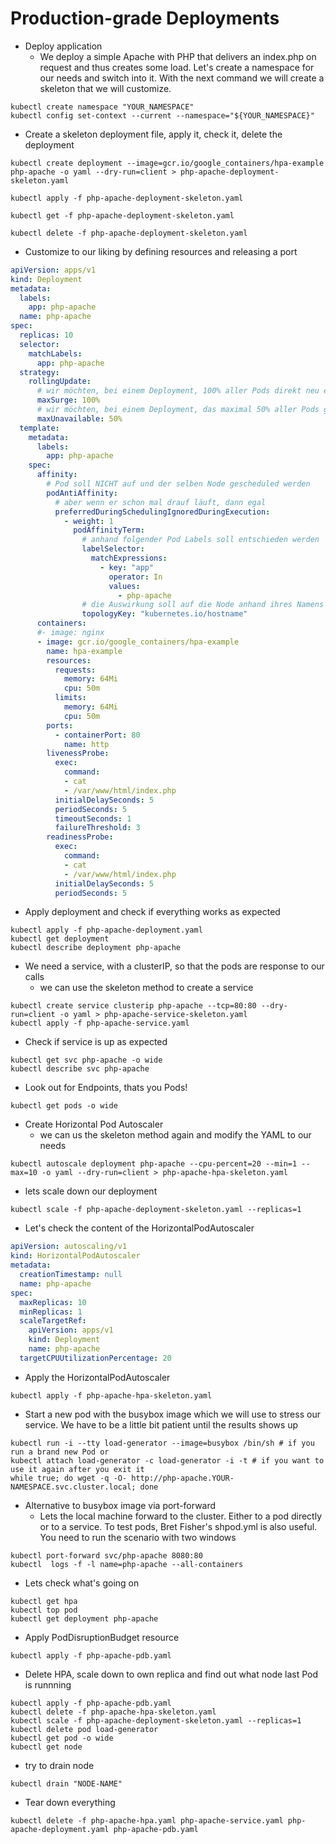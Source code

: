 # Production-grade Deployments

* Deploy application
  * We deploy a simple Apache with PHP that delivers an index.php on request and thus creates some load. Let's create a namespace for our needs and switch into it. With the next command we will create a skeleton that we will customize.

```shell
kubectl create namespace "YOUR_NAMESPACE"
kubectl config set-context --current --namespace="${YOUR_NAMESPACE}"
```

* Create a skeleton deployment file, apply it, check it, delete the deployment

```shell
kubectl create deployment --image=gcr.io/google_containers/hpa-example php-apache -o yaml --dry-run=client > php-apache-deployment-skeleton.yaml

kubectl apply -f php-apache-deployment-skeleton.yaml

kubectl get -f php-apache-deployment-skeleton.yaml

kubectl delete -f php-apache-deployment-skeleton.yaml
```

* Customize to our liking by defining resources and releasing a port

```yaml
apiVersion: apps/v1
kind: Deployment
metadata:
  labels:
    app: php-apache
  name: php-apache
spec:
  replicas: 10
  selector:
    matchLabels:
      app: php-apache
  strategy:
    rollingUpdate:
      # wir möchten, bei einem Deployment, 100% aller Pods direkt neu erstellen
      maxSurge: 100%
      # wir möchten, bei einem Deployment, das maximal 50% aller Pods gleichzeitig down gehen
      maxUnavailable: 50%
  template:
    metadata:
      labels:
        app: php-apache
    spec:
      affinity:
        # Pod soll NICHT auf und der selben Node gescheduled werden
        podAntiAffinity:
          # aber wenn er schon mal drauf läuft, dann egal
          preferredDuringSchedulingIgnoredDuringExecution:
            - weight: 1
              podAffinityTerm:
                # anhand folgender Pod Labels soll entschieden werden
                labelSelector:
                  matchExpressions:
                    - key: "app"
                      operator: In
                      values:
                        - php-apache
                # die Auswirkung soll auf die Node anhand ihres Namens erfolgen
                topologyKey: "kubernetes.io/hostname"
      containers:
      #- image: nginx
      - image: gcr.io/google_containers/hpa-example
        name: hpa-example
        resources:
          requests:
            memory: 64Mi
            cpu: 50m
          limits:
            memory: 64Mi
            cpu: 50m
        ports:
          - containerPort: 80
            name: http
        livenessProbe:
          exec:
            command:
            - cat
            - /var/www/html/index.php
          initialDelaySeconds: 5
          periodSeconds: 5
          timeoutSeconds: 1
          failureThreshold: 3
        readinessProbe:
          exec:
            command:
            - cat
            - /var/www/html/index.php
          initialDelaySeconds: 5
          periodSeconds: 5
```

* Apply deployment and check if everything works as expected

```shell
kubectl apply -f php-apache-deployment.yaml
kubectl get deployment
kubectl describe deployment php-apache
```

* We need a service, with a clusterIP, so that the pods are response to our calls 
  * we can use the skeleton method to create a service 

```shell
kubectl create service clusterip php-apache --tcp=80:80 --dry-run=client -o yaml > php-apache-service-skeleton.yaml
kubectl apply -f php-apache-service.yaml
```

* Check if service is up as expected

```shell
kubectl get svc php-apache -o wide
kubectl describe svc php-apache
```

* Look out for Endpoints, thats you Pods!

```shell
kubectl get pods -o wide
```

* Create Horizontal Pod Autoscaler
  * we can us the skeleton method again and modify the YAML to our needs

```shell
kubectl autoscale deployment php-apache --cpu-percent=20 --min=1 --max=10 -o yaml --dry-run=client > php-apache-hpa-skeleton.yaml
```

* lets scale down our deployment

```shell
kubectl scale -f php-apache-deployment-skeleton.yaml --replicas=1
```

* Let's check the content of the HorizontalPodAutoscaler

```yaml
apiVersion: autoscaling/v1
kind: HorizontalPodAutoscaler
metadata:
  creationTimestamp: null
  name: php-apache
spec:
  maxReplicas: 10
  minReplicas: 1
  scaleTargetRef:
    apiVersion: apps/v1
    kind: Deployment
    name: php-apache
  targetCPUUtilizationPercentage: 20
```

* Apply the HorizontalPodAutoscaler

```shell
kubectl apply -f php-apache-hpa-skeleton.yaml
```

* Start a new pod with the busybox image which we will use to stress our service. We have to be a little bit patient until the results shows up

```shell
kubectl run -i --tty load-generator --image=busybox /bin/sh # if you run a brand new Pod or
kubectl attach load-generator -c load-generator -i -t # if you want to use it again after you exit it
while true; do wget -q -O- http://php-apache.YOUR-NAMESPACE.svc.cluster.local; done
```

* Alternative to busybox image via port-forward
  * Lets the local machine forward to the cluster. Either to a pod directly or to a service. To test pods, Bret Fisher's shpod.yml is also useful. You need to run the scenario with two windows

```shell
kubectl port-forward svc/php-apache 8080:80
kubectl  logs -f -l name=php-apache --all-containers
```

* Lets check what's going on

```shell
kubectl get hpa
kubectl top pod
kubectl get deployment php-apache
```

* Apply PodDisruptionBudget resource

```shell
kubectl apply -f php-apache-pdb.yaml
```

* Delete HPA, scale down to own replica and find out what node last Pod is runnning
  
```shell
kubectl apply -f php-apache-pdb.yaml
kubectl delete -f php-apache-hpa-skeleton.yaml
kubectl scale -f php-apache-deployment-skeleton.yaml --replicas=1
kubectl delete pod load-generator
kubectl get pod -o wide
kubectl get node
```

* try to drain node
  
```
kubectl drain "NODE-NAME"
```

* Tear down everything

```shell
kubectl delete -f php-apache-hpa.yaml php-apache-service.yaml php-apache-deployment.yaml php-apache-pdb.yaml
```
